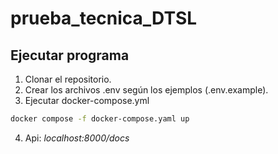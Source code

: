 # prueba_tecnica_DTSL

## Ejecutar programa
1. Clonar el repositorio.
2. Crear los archivos .env según los ejemplos (.env.example).
3. Ejecutar docker-compose.yml
```bash
docker compose -f docker-compose.yaml up
```
4. Api: *localhost:8000/docs*